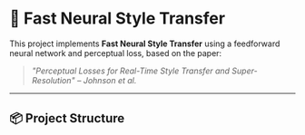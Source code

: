 # 🎨 Fast Neural Style Transfer

This project implements **Fast Neural Style Transfer** using a feedforward neural network and perceptual loss, based on the paper:

> *"Perceptual Losses for Real-Time Style Transfer and Super-Resolution" – Johnson et al.*

---

## 📦 Project Structure

